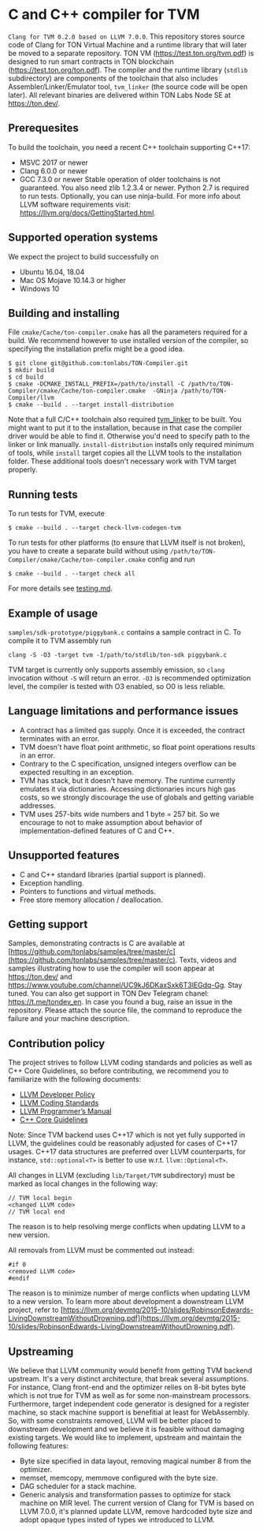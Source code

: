 # C and C++ compiler for TVM
`Clang for TVM 0.2.0 based on LLVM 7.0.0`.
This repository stores source code of Clang for TON Virtual Machine and a runtime library that will later be moved to a separate repository. TON VM (https://test.ton.org/tvm.pdf) is designed to run smart contracts in TON blockchain (https://test.ton.org/ton.pdf). The compiler and the runtime library (`stdlib` subdirectory) are components of the toolchain that also includes Assembler/Linker/Emulator tool, `tvm_linker` (the source code will be open later).
All relevant binaries are delivered within TON Labs Node SE at https://ton.dev/.
## Prerequesites
To build the toolchain, you need a recent C++ toolchain supporting C++17:
- MSVC 2017 or newer
- Clang 6.0.0 or newer
- GCC 7.3.0 or newer
Stable operation of older toolchains is not guaranteed.
You also need zlib 1.2.3.4 or newer. Python 2.7 is required to run tests. Optionally, you can use ninja-build.
For more info about LLVM software requirements visit: https://llvm.org/docs/GettingStarted.html.

## Supported operation systems
We expect the project to build successfully on
- Ubuntu 16.04, 18.04
- Mac OS Mojave 10.14.3 or higher
- Windows 10

## Building and installing
File `cmake/Cache/ton-compiler.cmake` has all the parameters required for a build. We recommend however to use installed version of the compiler, so specifying the installation prefix might be a good idea.
```
$ git clone git@github.com:tonlabs/TON-Compiler.git
$ mkdir build
$ cd build
$ cmake -DCMAKE_INSTALL_PREFIX=/path/to/install -C /path/to/TON-Compiler/cmake/Cache/ton-compiler.cmake  -GNinja /path/to/TON-Compiler/llvm
$ cmake --build . --target install-distribution
```
Note that a full C/C++ toolchain also required [tvm_linker](https://github.com/tonlabs/TVM-linker/) to be built. You might want to put it to the installation, because in that case the compiler driver would be able to find it. Otherwise you'd need to specify path to the linker or link manually.
`install-distribution` installs only required minimum of tools, while `install` target copies all the LLVM tools to the installation folder. These additional tools doesn't necessary work with TVM target properly.

## Running tests
To run tests for TVM, execute
```
$ cmake --build . --target check-llvm-codegen-tvm
```

To run tests for other platforms (to ensure that LLVM itself is not broken), you have to create a separate build without using `/path/to/TON-Compiler/cmake/Cache/ton-compiler.cmake` config and run
```
$ cmake --build . --target check all
```

For more details see [testing.md](https://github.com/tonlabs/TON-Compiler/blob/readme/testing.md).

## Example of usage
`samples/sdk-prototype/piggybank.c` contains a sample contract in C.
To compile it to TVM assembly run
```
clang -S -O3 -target tvm -I/path/to/stdlib/ton-sdk piggybank.c
```
TVM target is currently only supports assembly emission, so `clang` invocation without `-S` will return an error.
`-O3` is recommended optimization level, the compiler is tested with O3 enabled, so O0 is less reliable.

## Language limitations and performance issues
* A contract has a limited gas supply. Once it is exceeded, the contract terminates with an error.
* TVM doesn't have float point arithmetic, so float point operations results in an error.
* Contrary to the C specification, unsigned integers overflow can be expected resulting in an exception.
* TVM has stack, but it doesn't have memory. The runtime currently emulates it via dictionaries. Accessing dictionaries incurs high gas costs, so we strongly discourage the use of globals and getting variable addresses.
* TVM uses 257-bits wide numbers and 1 byte = 257 bit. So we encourage to not to make assumption about behavior of implementation-defined features of C and C++.

## Unsupported features
* C and C++ standard libraries (partial support is planned).
* Exception handling.
* Pointers to functions and virtual methods.
* Free store memory allocation / deallocation.

## Getting support
Samples, demonstrating contracts is C are available at [https://github.com/tonlabs/samples/tree/master/c](https://github.com/tonlabs/samples/tree/master/c).
Texts, videos and samples illustrating how to use the compiler will soon appear at https://ton.dev/ and https://www.youtube.com/channel/UC9kJ6DKaxSxk6T3lEGdq-Gg. Stay tuned.
You can also get support in TON Dev Telegram chanel: https://t.me/tondev_en.
In case you found a bug, raise an issue in the repository. Please attach the source file, the command to reproduce the failure and your machine description.

## Contribution policy
The project strives to follow LLVM coding standards and policies as well as C++ Core Guidelines, so before contributing, we recommend you to familiarize with the following documents:
- [LLVM Developer Policy](https://llvm.org/docs/DeveloperPolicy.html)
- [LLVM Coding Standards](https://llvm.org/docs/CodingStandards.html)
- [LLVM Programmer’s Manual](http://llvm.org/docs/ProgrammersManual.html)
- [C++ Core Guidelines](https://github.com/isocpp/CppCoreGuidelines/blob/master/CppCoreGuidelines.md)

Note: Since TVM backend uses C++17 which is not yet fully supported in LLVM, the guidelines could be reasonably adjusted for cases of C++17 usages. C++17 data structures are preferred over LLVM counterparts, for instance, `std::optional<T>` is better to use w.r.t. `llvm::Optional<T>`.

All changes in LLVM (excluding `lib/Target/TVM` subdirectory) must be marked as local changes in the following way:
```
// TVM local begin
<changed LLVM code>
// TVM local end
```
The reason is to help resolving merge conflicts when updating LLVM to a new version.

All removals from LLVM must be commented out instead:
```
#if 0
<removed LLVM code>
#endif
```
The reason is to minimize number of merge conflicts when updating LLVM to a new version.
To learn more about development a downstream LLVM project, refer to [https://llvm.org/devmtg/2015-10/slides/RobinsonEdwards-LivingDownstreamWithoutDrowning.pdf](https://llvm.org/devmtg/2015-10/slides/RobinsonEdwards-LivingDownstreamWithoutDrowning.pdf).

## Upstreaming
We believe that LLVM community would benefit from getting TVM backend upstream. It's a very distinct architecture, that break several assumptions. For instance, Clang front-end and the optimizer relies on 8-bit bytes byte which is not true for TVM as well as for some non-mainstream processors. Furthermore, target independent code generator is designed for a register machine, so stack machine support is benefitial at least for WebAssembly. So, with some constraints removed, LLVM will be better placed to downstream development and we believe it is feasible without damaging existing targets.
We would like to implement, upstream and maintain the following features:
* Byte size specified in data layout, removing magical number 8 from the optimizer.
* memset, memcopy, memmove configured with the byte size.
* DAG scheduler for a stack machine.
* Generic analysis and transformation passes to optimize for stack machine on MIR level.
The current version of Clang for TVM is based on LLVM 7.0.0, it's planned update LLVM, remove hardcoded byte size and adopt opaque types insted of types we introduced to LLVM.
